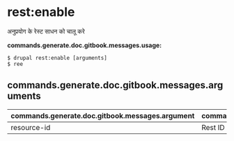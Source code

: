 # rest:enable
अनुप्रयोग के रेस्ट साधन को चालू करे

**commands.generate.doc.gitbook.messages.usage:**
```
$ drupal rest:enable [arguments]
$ ree  
```

## commands.generate.doc.gitbook.messages.arguments
commands.generate.doc.gitbook.messages.argument | commands.generate.doc.gitbook.messages.details
---------|-------------
resource-id | Rest ID
